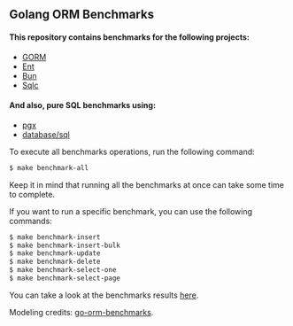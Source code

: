 ## Golang ORM Benchmarks

#### This repository contains benchmarks for the following projects:
- [GORM](https://gorm.io/)
- [Ent](https://entgo.io/)
- [Bun](https://bun.uptrace.dev/)
- [Sqlc](https://sqlc.dev/)

#### And also, pure SQL benchmarks using:
- [pgx](https://github.com/jackc/pgx)
- [database/sql](https://pkg.go.dev/database/sql)

<p>To execute all benchmarks operations, run the following command:

```bash
$ make benchmark-all
```

<p>Keep it in mind that running all the benchmarks at once can take some time to complete. 
<p>If you want to run a specific benchmark, you can use the following commands:

```bash
$ make benchmark-insert
$ make benchmark-insert-bulk
$ make benchmark-update
$ make benchmark-delete
$ make benchmark-select-one
$ make benchmark-select-page
```

You can take a look at the benchmarks results [here](benchmarks_results.pdf).

Modeling credits: [go-orm-benchmarks](https://github.com/efectn/go-orm-benchmarks).